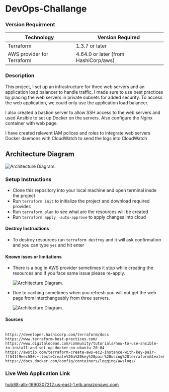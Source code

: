 # DevOps-Challange

### Version Requirment 

| Technology | Version Required |
|------------|-----------------|
| Terraform  | 1.3.7 or later     |
| AWS provider for Terraform | 4.64.0 or later (from HashiCorp/aws) |

### Description

This project, I set up an infrastructure for three web servers and an application load balancer to handle traffic. I made sure to use best practices by placing the web servers in private subnets for added security. To access the web application, we could only use the application load balancer.

I also created a bastion server to allow SSH access to the web servers and used Ansible to set up Docker on the servers. Also configure the Nginx container with web page.

I have created relevent IAM polices and roles to integrate web servers Docker daemons with CloudWatch to send the logs into CloudWatch


## Architecture Diagram 

 ![Architecture Diagram.](https://i.ibb.co/YcncT52/infrastructure-diagram.png)

### Setup Instructions

* Clone this repository into your local machine and open terminal insde the project
* Run ``` terraform init ``` to initialize the project and download required provides
* Run ```terraform plan``` to see what are the resources will be created
* Run ```terraform apply -auto-approve``` to apply changes into cloud

#### Destroy Instructions

* To destroy resources run ```terraform destroy``` and it will ask confirmation and you can type ```yes``` and hit enter

#### Known isses or limitations

* There is a bug in AWS provider sometimes it stop while creating the resources and if you face same issue please re-apply.

  ![Architecture Diagram.](https://i.ibb.co/Pmc1GZm/Screenshot-from-2023-04-22-18-56-07.png)

* Due to caching sometimes when you refresh you will not get the web page from interchangeably from three servers.

  ![Architecture Diagram.](https://i.ibb.co/j6fHGnQ/Screencast-from-2023-04-22-20-12-08.gif)


#### Sources

```

https://developer.hashicorp.com/terraform/docs
https://www.terraform-best-practices.com/
https://www.digitalocean.com/community/tutorials/how-to-use-ansible-to-install-and-set-up-docker-on-ubuntu-20-04
https://awstip.com/terraform-create-aws-ec2-instance-with-key-pair-ff541f9eec58#:~:text=Create%20a%20key%20pair%20using%20terraform&text=A%20key%20pair%20is%20used,file%20with%20the%20given%20content.
https://docs.docker.com/config/containers/logging/awslogs/

```

### Live Web Application Link 

[hub88-alb-1690307212.us-east-1.elb.amazonaws.com](hub88-alb-1690307212.us-east-1.elb.amazonaws.com)






